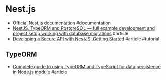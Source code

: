 # Nest.js

- [Official Nest.js documentation](https://docs.nestjs.com) #documentation
- [NestJS, TypeORM and PostgreSQL — full example development and project setup working with database migrations](https://medium.com/@gausmann.simon/nestjs-typeorm-and-postgresql-full-example-development-and-project-setup-working-with-database-c1a2b1b11b8f) #article
- [Developing a Secure API with NestJS: Getting Started](https://auth0.com/blog/developing-a-secure-api-with-nestjs-getting-started) #article #tutorial

## TypeORM

- [Complete guide to using TypeORM and TypeScript for data persistence in Node.js module](https://levelup.gitconnected.com/complete-guide-to-using-typeorm-and-typescript-for-data-persistence-in-node-js-module-bfce169959d9) #article
